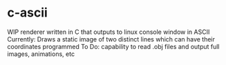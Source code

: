 # c-ascii
WIP renderer written in C that outputs to linux console window in ASCII
Currently: Draws a static image of two distinct lines which can have their coordinates programmed
To Do: capability to read .obj files and output full images, animations, etc

